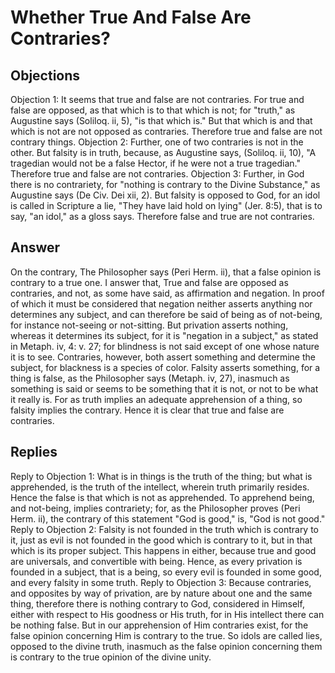 # Whether True And False Are Contraries?
## Objections
Objection 1: It seems that true and false are not contraries. For true and false are opposed, as that which is to that which is not; for "truth," as Augustine says (Soliloq. ii, 5), "is that which is." But that which is and that which is not are not opposed as contraries. Therefore true and false are not contrary things.
Objection 2: Further, one of two contraries is not in the other. But falsity is in truth, because, as Augustine says, (Soliloq. ii, 10), "A tragedian would not be a false Hector, if he were not a true tragedian." Therefore true and false are not contraries.
Objection 3: Further, in God there is no contrariety, for "nothing is contrary to the Divine Substance," as Augustine says (De Civ. Dei xii, 2). But falsity is opposed to God, for an idol is called in Scripture a lie, "They have laid hold on lying" (Jer. 8:5), that is to say, "an idol," as a gloss says. Therefore false and true are not contraries.
## Answer
On the contrary, The Philosopher says (Peri Herm. ii), that a false opinion is contrary to a true one.
I answer that, True and false are opposed as contraries, and not, as some have said, as affirmation and negation. In proof of which it must be considered that negation neither asserts anything nor determines any subject, and can therefore be said of being as of not-being, for instance not-seeing or not-sitting. But privation asserts nothing, whereas it determines its subject, for it is "negation in a subject," as stated in Metaph. iv, 4: v. 27; for blindness is not said except of one whose nature it is to see. Contraries, however, both assert something and determine the subject, for blackness is a species of color. Falsity asserts something, for a thing is false, as the Philosopher says (Metaph. iv, 27), inasmuch as something is said or seems to be something that it is not, or not to be what it really is. For as truth implies an adequate apprehension of a thing, so falsity implies the contrary. Hence it is clear that true and false are contraries.
## Replies
Reply to Objection 1: What is in things is the truth of the thing; but what is apprehended, is the truth of the intellect, wherein truth primarily resides. Hence the false is that which is not as apprehended. To apprehend being, and not-being, implies contrariety; for, as the Philosopher proves (Peri Herm. ii), the contrary of this statement "God is good," is, "God is not good."
Reply to Objection 2: Falsity is not founded in the truth which is contrary to it, just as evil is not founded in the good which is contrary to it, but in that which is its proper subject. This happens in either, because true and good are universals, and convertible with being. Hence, as every privation is founded in a subject, that is a being, so every evil is founded in some good, and every falsity in some truth.
Reply to Objection 3: Because contraries, and opposites by way of privation, are by nature about one and the same thing, therefore there is nothing contrary to God, considered in Himself, either with respect to His goodness or His truth, for in His intellect there can be nothing false. But in our apprehension of Him contraries exist, for the false opinion concerning Him is contrary to the true. So idols are called lies, opposed to the divine truth, inasmuch as the false opinion concerning them is contrary to the true opinion of the divine unity.
